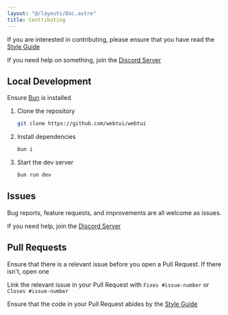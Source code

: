 ```yaml
---
layout: "@/layouts/Doc.astro"
title: Contributing
---
```


If you are interested in contributing, please ensure that you have read the [Style Guide](/contributing/style-guide)

If you need help on something, join the [Discord Server](https://discord.gg/yUS6T8YnfT)

## Local Development

Ensure [Bun](https://bun.sh/) is installed

1. Clone the repository
    ```bash
    git clone https://github.com/webtui/webtui
    ```
2. Install dependencies
    ```bash
    bun i
    ```
3. Start the dev server
    ```bash
    bun run dev
    ```

## Issues

Bug reports, feature requests, and improvements are all welcome as issues.

If you need help, join the [Discord Server](https://discord.gg/yUS6T8YnfT)

## Pull Requests

Ensure that there is a relevant issue before you open a Pull Request. If there isn't, open one

Link the relevant issue in your Pull Request with `Fixes #issue-number` or `Closes #issue-number`

Ensure that the code in your Pull Request abides by the [Style Guide](/contributing/style-guide)
